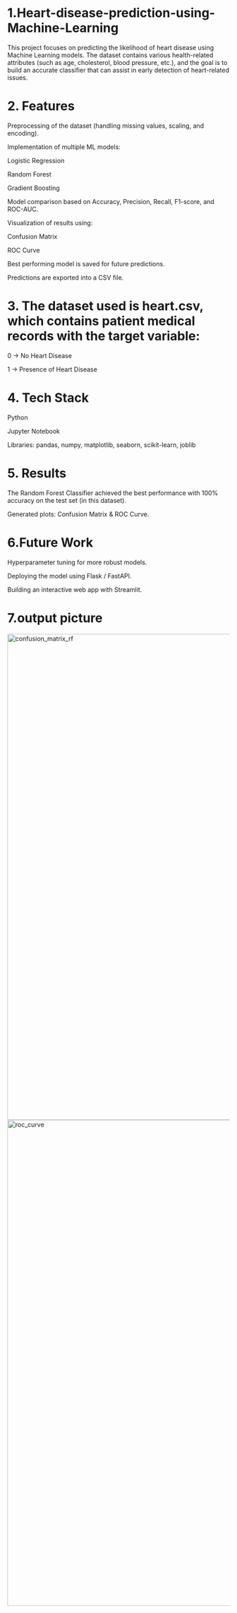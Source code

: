 # 1.Heart-disease-prediction-using-Machine-Learning
This project focuses on predicting the likelihood of heart disease using Machine Learning models. The dataset contains various health-related attributes (such as age, cholesterol, blood pressure, etc.), and the goal is to build an accurate classifier that can assist in early detection of heart-related issues. 

# 2. Features

Preprocessing of the dataset (handling missing values, scaling, and encoding).

Implementation of multiple ML models:

Logistic Regression

Random Forest

Gradient Boosting

Model comparison based on Accuracy, Precision, Recall, F1-score, and ROC-AUC.

Visualization of results using:

Confusion Matrix

ROC Curve

Best performing model is saved for future predictions.

Predictions are exported into a CSV file.
# 3. The dataset used is heart.csv, which contains patient medical records with the target variable:

0 → No Heart Disease

1 → Presence of Heart Disease 

# 4.  Tech Stack

Python

Jupyter Notebook

Libraries: pandas, numpy, matplotlib, seaborn, scikit-learn, joblib

# 5. Results

The Random Forest Classifier achieved the best performance with 100% accuracy on the test set (in this dataset).

Generated plots: Confusion Matrix & ROC Curve. 

# 6.Future Work

Hyperparameter tuning for more robust models.

Deploying the model using Flask / FastAPI.

Building an interactive web app with Streamlit.

# 7.output picture 
<img width="1317" height="1101" alt="confusion_matrix_rf" src="https://github.com/user-attachments/assets/4852b747-5e22-450c-a781-80707eacd4a7" />
<img width="1697" height="1101" alt="roc_curve" src="https://github.com/user-attachments/assets/8db80846-b710-417e-8113-748265869cd6" />



